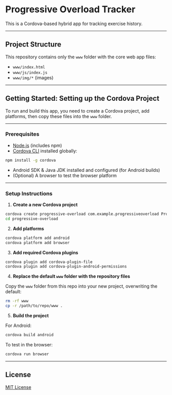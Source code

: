 
# Progressive Overload Tracker

This is a Cordova-based hybrid app for tracking exercise history.

---

## Project Structure

This repository contains only the `www` folder with the core web app files:

- `www/index.html`
- `www/js/index.js`
- `www/img/*` (images)

---

## Getting Started: Setting up the Cordova Project

To run and build this app, you need to create a Cordova project, add platforms, then copy these files into the `www` folder.

---

### Prerequisites

- [Node.js](https://nodejs.org/) (includes npm)
- [Cordova CLI](https://cordova.apache.org/) installed globally:

```bash
npm install -g cordova
```

- Android SDK & Java JDK installed and configured (for Android builds)
- (Optional) A browser to test the browser platform

---

### Setup Instructions

1. **Create a new Cordova project**

```bash
cordova create progressive-overload com.example.progressiveoverload ProgressiveOverloadTracker
cd progressive-overload
```

2. **Add platforms**

```bash
cordova platform add android
cordova platform add browser
```

3. **Add required Cordova plugins**

```bash
cordova plugin add cordova-plugin-file
cordova plugin add cordova-plugin-android-permissions
```

4. **Replace the default `www` folder with the repository files**

Copy the `www` folder from this repo into your new project, overwriting the default:

```bash
rm -rf www
cp -r /path/to/repo/www .
```

5. **Build the project**

For Android:

```bash
cordova build android
```

To test in the browser:

```bash
cordova run browser
```

---

## License

[MIT License](LICENSE)
